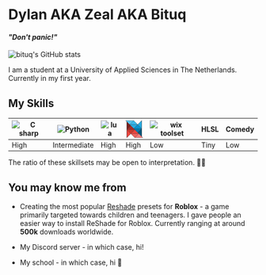
# Dylan AKA Zeal AKA Bituq
#### _"Don't panic!"_


![bituq's GitHub stats](https://github-readme-stats.vercel.app/api?username=bituq&theme=dark&show_icons=true)

I am a student at a University of Applied Sciences in The Netherlands. Currently in my first year.
## My Skills
|<img align="center" title="C-sharp" alt="C sharp" width="35px" src="https://cdn.jsdelivr.net/npm/@programming-languages-logos/csharp@0.0.0/csharp_256x256.png">|<img align="center" title="Python" alt="Python" width="35px" src="https://upload.wikimedia.org/wikipedia/commons/thumb/c/c3/Python-logo-notext.svg/768px-Python-logo-notext.svg.png">|<img align="center" title="Lua" alt="lua" width="35px" src="https://upload.wikimedia.org/wikipedia/commons/thumb/c/cf/Lua-Logo.svg/1200px-Lua-Logo.svg.png">|<img align="center" title="NSIS" alt="NSIS" width="35px" src="https://raw.githubusercontent.com/idleberg/nsis-logo/master/preview.png">|<img align="center" title="WiX Toolset" alt="wix toolset" width="35px" src="https://wixtoolset.org/content/logo-black-hollow-md.png">|HLSL|Comedy|
|--|--|--|--|--|--|--|
|High|Intermediate|High|High|Low|Tiny|Low|
The ratio of these skillsets may be open to interpretation. 🤷‍♂️
## You may know me from
- Creating the most popular [Reshade](https://reshade.me/) presets for **Roblox** - a game primarily targeted towards children and teenagers. I gave people an easier way to install ReShade for Roblox. Currently ranging at around **500k** downloads worldwide.

- My Discord server - in which case, hi!

- My school - in which case, hi 👀
